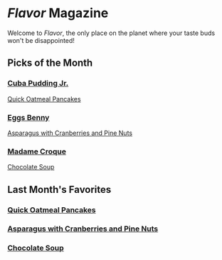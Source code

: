 # _Flavor_ Magazine

Welcome to _Flavor_, the only place on the planet where your taste buds won't be disappointed!



## Picks of the Month

### [Cuba Pudding Jr.](writer/cuba-pudding-jr.md)

[Quick Oatmeal Pancakes](recipe/feb/quick-oatmealpankakes.md)

### [Eggs Benny](writer/eggs-benny.md)  

[Asparagus with Cranberries and Pine Nuts](recipe/feb/asparagus-with-cranberries-and-pine-nuts.md)

### [Madame Croque](writer/madame-croque.md) 

[Chocolate Soup](recipe/jan/chocolate-soup.md)

## Last Month's Favorites

### [Quick Oatmeal Pancakes](recipe/feb/quick-oatmealpankakes.md)
### [Asparagus with Cranberries and Pine Nuts](recipe/feb/asparagus-with-cranberries-and-pine-nuts.md)
### [Chocolate Soup](recipe/jan/chocolate-soup.md)
